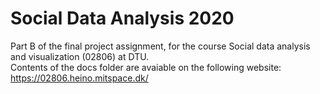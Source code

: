 # Social Data Analysis 2020
Part B of the final project assignment, for the course Social data analysis and visualization (02806) at DTU. <br>
Contents of the docs folder are avaiable on the following website: https://02806.heino.mitspace.dk/
